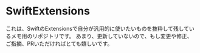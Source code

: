 # SwiftExtensions

これは、SwiftのExtensionsで自分が汎用的に使いたいものを抜粋して残しているメモ用のリポジトリです。
あまり、更新していないので、もし変更や修正、ご指摘、PRいただければとても嬉しいです。

